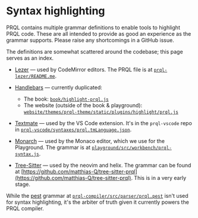# Syntax highlighting

PRQL contains multiple grammar definitions to enable tools to highlight PRQL
code. These are all intended to provide as good an experience as the grammar
supports. Please raise any shortcomings in a GitHub issue.

The definitions are somewhat scattered around the codebase; this page serves as
an index.

- [Lezer](https://lezer.codemirror.net/) — used by CodeMirror editors. The PRQL
  file is at
  [`prql-lezer/README.me`](https://github.com/PRQL/prql/tree/main/prql-lezer/README.md).

- [Handlebars](https://handlebarsjs.com/) — currently duplicated:

  - The book:
    [`book/highlight-prql.js`](https://github.com/PRQL/prql/blob/main/book/highlight-prql.js)
  - The website (outside of the book & playground):
    [`website/themes/prql-theme/static/plugins/highlight/prql.js`](https://github.com/PRQL/prql/blob/main/book/highlight-prql.js)

- [Textmate](https://macromates.com/manual/en/language_grammars) — used by the
  VS Code extension. It's in the `prql-vscode` repo in
  [`prql-vscode/syntaxes/prql.tmLanguage.json`](https://github.com/PRQL/prql-vscode/blob/main/syntaxes/prql.tmLanguage.json).

- [Monarch](https://microsoft.github.io/monaco-editor/monarch.html) — used by
  the Monaco editor, which we use for the Playground. The grammar is at
  [`playground/src/workbench/prql-syntax.js`](https://github.com/PRQL/prql/blob/main/playground/src/workbench/prql-syntax.js).

- [Tree-Sitter](https://tree-sitter.github.io/tree-sitter) — used by the neovim
  and helix. The grammar can be found at
  [https://github.com/matthias-Q/tree-sitter-prql](https://github.com/matthias-Q/tree-sitter-prql).
  This is in a very early stage.

While the [pest](https://pest.rs/) grammar at
[`prql-compiler/src/parser/prql.pest`](https://github.com/PRQL/prql/blob/main/prql-compiler/src/parser/prql.pest)
isn't used for syntax highlighting, it's the arbiter of truth given it currently
powers the PRQL compiler.
